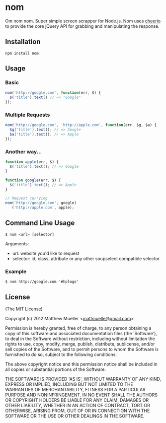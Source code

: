 # nom #

Om nom nom. Super simple screen scrapper for Node.js. Nom uses [cheerio](http://github.com/MatthewMueller/cheerio) to provide the core jQuery API for grabbing and manipulating the response.
  
## Installation ##

`npm install nom`

## Usage ##

### Basic ###

```js    
nom('http://google.com', function(err, $) {
  $('title').text() // => "Google"
});
```

### Multiple Requests ###

```js
nom('http://google.com', 'http://apple.com', function(err, $g, $a) {
  $g('title').text(); // => Google
  $a('title').text(); // => Apple
});
```

### Another way... ###

```js
function apple(err, $) {
  $('title').text(); // => Google
}

function google(err, $) {
  $('title').text(); // => Apple
}

// Request currying
nom('http://google.com', google)
   ('http://apple.com', apple);
```

## Command Line Usage ##

    $ nom <url> [selector] 

Arguments: 
* url: website you'd like to request
* selector: id, class, attribute or any other soupselect compatible selector

### Example ###

    $ nom http://google.com '#hplogo'

## License 

(The MIT License)

Copyright (c) 2012 Matthew Mueller &lt;mattmuelle@gmail.com&gt;

Permission is hereby granted, free of charge, to any person obtaining
a copy of this software and associated documentation files (the
'Software'), to deal in the Software without restriction, including
without limitation the rights to use, copy, modify, merge, publish,
distribute, sublicense, and/or sell copies of the Software, and to
permit persons to whom the Software is furnished to do so, subject to
the following conditions:

The above copyright notice and this permission notice shall be
included in all copies or substantial portions of the Software.

THE SOFTWARE IS PROVIDED 'AS IS', WITHOUT WARRANTY OF ANY KIND,
EXPRESS OR IMPLIED, INCLUDING BUT NOT LIMITED TO THE WARRANTIES OF
MERCHANTABILITY, FITNESS FOR A PARTICULAR PURPOSE AND NONINFRINGEMENT.
IN NO EVENT SHALL THE AUTHORS OR COPYRIGHT HOLDERS BE LIABLE FOR ANY
CLAIM, DAMAGES OR OTHER LIABILITY, WHETHER IN AN ACTION OF CONTRACT,
TORT OR OTHERWISE, ARISING FROM, OUT OF OR IN CONNECTION WITH THE
SOFTWARE OR THE USE OR OTHER DEALINGS IN THE SOFTWARE.